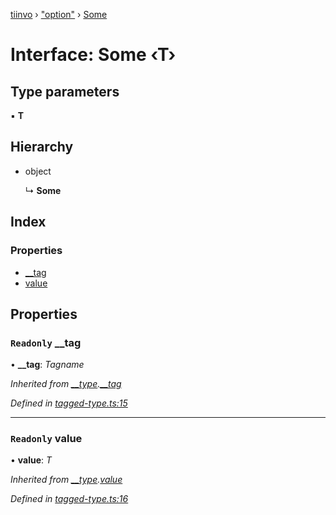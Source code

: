 [tiinvo](../README.md) › ["option"](../modules/_option_.md) › [Some](_option_.some.md)

# Interface: Some ‹**T**›

## Type parameters

▪ **T**

## Hierarchy

* object

  ↳ **Some**

## Index

### Properties

* [__tag](_option_.some.md#readonly-__tag)
* [value](_option_.some.md#readonly-value)

## Properties

### `Readonly` __tag

• **__tag**: *Tagname*

*Inherited from [__type](../modules/_tagged_type_.md#__type).[__tag](../modules/_tagged_type_.md#readonly-__tag)*

*Defined in [tagged-type.ts:15](https://github.com/OctoD/tiinvo/blob/446c93b/src/tagged-type.ts#L15)*

___

### `Readonly` value

• **value**: *T*

*Inherited from [__type](../modules/_tagged_type_.md#__type).[value](../modules/_tagged_type_.md#readonly-value)*

*Defined in [tagged-type.ts:16](https://github.com/OctoD/tiinvo/blob/446c93b/src/tagged-type.ts#L16)*
